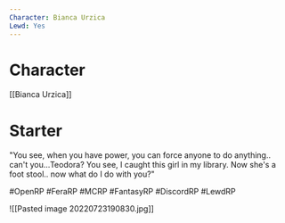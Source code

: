 ```yaml
---
Character: Bianca Urzica
Lewd: Yes
---
```

# Character
[[Bianca Urzica]]

# Starter
"You see, when you have power, you can force anyone to do anything.. can't you...Teodora? You see, I caught this girl in my library. Now she's a foot stool.. now what do I do with you?"

#OpenRP #FeraRP #MCRP #FantasyRP #DiscordRP #LewdRP 

![[Pasted image 20220723190830.jpg]]